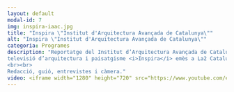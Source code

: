 ```yaml
---
layout: default
modal-id: 7
img: inspira-iaac.jpg
title: "Inspira \"Institut d'Arquitectura Avançada de Catalunya\""
alt: "Inspira \"Institut d'Arquitectura Avançada de Catalunya\""
categoria: Programes
description: "Reportatge del Institut d’Arquitectura Avançada de Catalunya (IAAC) del programa de
televisió d’arquitectura i paisatgisme <i>Inspira</i> emès a La2 Catalunya.
<br><br>
Redacció, guió, entrevistes i càmera."
video: <iframe width="1280" height="720" src="https://www.youtube.com/embed/vDj-yhqrPSM" title="YouTube video player" frameborder="0" allow="accelerometer; autoplay; clipboard-write; encrypted-media; gyroscope; picture-in-picture" allowfullscreen></iframe>
---
```

